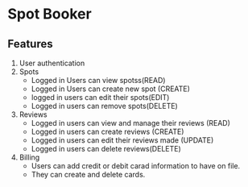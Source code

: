 # Spot Booker
## Features
1. User authentication
2. Spots
   * Logged in Users can view spotss(READ)
   * Logged in Users can create new spot (CREATE)
   * logged in users can edit their spots(EDIT)
   * Logged in users can remove spots(DELETE)
4. Reviews
   * Logged in users can view and manage their reviews (READ)
   * Logged in users can create reviews (CREATE)
   * Logged in users can edit their reviews made (UPDATE)
   * Logged in users can delete reviews(DELETE)
5. Billing
   * Users can add credit or debit carad information to have on file.
   * They can create and delete cards.
